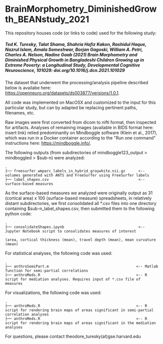 # BrainMorphometry_DiminishedGrowth_BEANstudy_2021

This repository houses code (or links to code) used for the following study:

##### *Ted K. Turesky, Talat Shama, Shahria Hafiz Kakon, Rashidul Haque, Nazrul Islam, Amala Someshwar, Borjan Gagoski, William A. Petri, Charles A. Nelson, Nadine Gaab (2021) Brain Morphometry and Diminished Physical Growth in Bangladeshi Children Growing up in Extreme Poverty: a Longitudinal Study, Developmental Cognitive Neuroscience, 101029: doi.org/10.1016/j.dcn.2021.101029*

The dataset that underwent the processing/analysis pipeline described below is availabe here: https://openneuro.org/datasets/ds003877/versions/1.0.1.

All code was implemented on MacOSX and customized to the input for this particular study, but can by adapted be replacing pertinent paths, filenames, etc.

Raw images were first converted from dicom to nifti format, then inspected for artifacts. Analyses of remaining images (available in BIDS format here: insert link) relied predominantly on Mindboggle software (Klein et al., 2017), which was run in a Docker container according to the "Run one command" instructions here: https://mindboggle.info/. 

The following outputs (from subdirectories of mindboggle123_output > mindboggled > $sub-n) were analyzed:

    .
    ├── freesurfer_wmparc_labels_in_hybrid_graywhite.nii.gz      <-- volumes generated with ANTS and FreeSurfer using FreeSurfer labels 
    ├── label_shapes.csv                                         <-- surface-based measures      

As the surface-based measures we analyzed were originally output as 31 (cortical area) x 100 (surface-based measure) spreadsheets, in relatively distant subdirectories, we first consolidated all *.csv files into one directory containing $sub-n_label_shapes.csv, then submitted them to the following python code:

    .
    ├── consolidateShapes.ipynb                                  <-- Jupyter Notebook script to consolidates measures of interest 
                                                                     (area, cortical thickness (mean), travel depth (mean), mean curvature (mean) 
 

For statistical analyses, the following code was used:

    .
    ├── anthroSemiPart.m                                        <-- Matlab function for semi-partial correlations
    ├── anthroMeds.R                                            <-- R script for mediation analyses. Requires input of *.csv file of measures

For visualizations, the following code was used:

    .
    ├── anthroMeds.R                                            <-- R script for rendering brain maps of areas significant in semi-partial correlation analyses
    ├── anthroMeds.R                                            <-- R script for rendering brain maps of areas significant in the mediation analyses


For questions, please contact theodore_turesky(at)gse.harvard.edu




